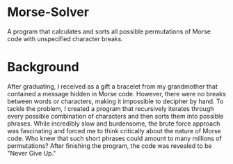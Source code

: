 # Morse-Solver
A program that calculates and sorts all possible permutations of Morse code with unspecified character breaks.

# Background
After graduating, I received as a gift a bracelet from my grandmother that contained a message hidden in Morse code. However, there were no breaks between words or characters, making it impossible to decipher by hand. To tackle the problem, I created a program that recursively iterates through every possible combination of characters and then sorts them into possible phrases. While incredibly slow and burdensome, the brute force approach was fascinating and forced me to think critically about the nature of Morse code. Who knew that such short phrases could amount to many millions of permutations? After finishing the program, the code was revealed to be "Never Give Up."
